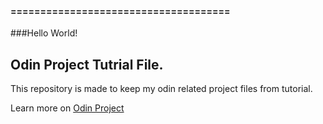 #### ===================================== ####

###Hello World!

## Odin Project Tutrial File.

This repository is made to keep my odin related project files from tutorial.

Learn more on <a href="https://www.theodinproject.com/">Odin Project</a>
